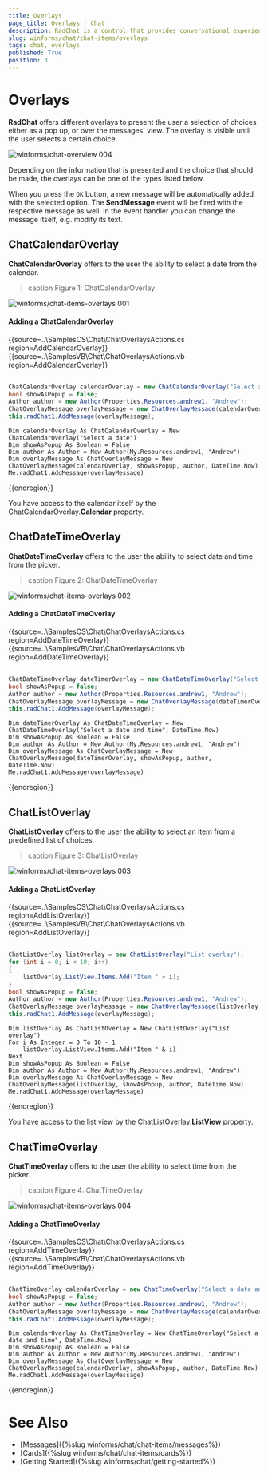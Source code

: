 ```yaml
---
title: Overlays
page_title: Overlays | Chat
description: RadChat is a control that provides conversational experience
slug: winforms/chat/chat-items/overlays
tags: chat, overlays
published: True
position: 3 
---
```


# Overlays

**RadChat** offers different overlays to present the user a selection of choices either as a pop up, or over the messages' view. The overlay is visible until the user selects a certain choice. 

![winforms/chat-overview 004](images/chat-overview004.gif)

Depending on the information that is presented and the choice that should be made, the overlays can be one of the types listed below. 

When you press the `OK` button, a new message will be automatically added with the selected option. The **SendMessage** event will be fired with the respective message as well. In the event handler you can change the message itself, e.g. modify its text.

## ChatCalendarOverlay

**ChatCalendarOverlay** offers to the user the ability to select a date from the calendar. 

>caption Figure 1: ChatCalendarOverlay

![winforms/chat-items-overlays 001](images/chat-items-overlays001.gif) 

#### Adding a ChatCalendarOverlay

{{source=..\SamplesCS\Chat\ChatOverlaysActions.cs region=AddCalendarOverlay}} 
{{source=..\SamplesVB\Chat\ChatOverlaysActions.vb region=AddCalendarOverlay}}

````C#
            
ChatCalendarOverlay calendarOverlay = new ChatCalendarOverlay("Select a date");
bool showAsPopup = false;
Author author = new Author(Properties.Resources.andrew1, "Andrew");
ChatOverlayMessage overlayMessage = new ChatOverlayMessage(calendarOverlay, showAsPopup, author, DateTime.Now);
this.radChat1.AddMessage(overlayMessage);

````
````VB.NET
Dim calendarOverlay As ChatCalendarOverlay = New ChatCalendarOverlay("Select a date") 
Dim showAsPopup As Boolean = False
Dim author As Author = New Author(My.Resources.andrew1, "Andrew")
Dim overlayMessage As ChatOverlayMessage = New ChatOverlayMessage(calendarOverlay, showAsPopup, author, DateTime.Now)
Me.radChat1.AddMessage(overlayMessage)

```` 


{{endregion}}

You have access to the calendar itself by the ChatCalendarOverlay.**Calendar** property. 

## ChatDateTimeOverlay

**ChatDateTimeOverlay** offers to the user the ability to select date and time from the picker. 

>caption Figure 2: ChatDateTimeOverlay

![winforms/chat-items-overlays 002](images/chat-items-overlays002.gif) 

#### Adding a ChatDateTimeOverlay

{{source=..\SamplesCS\Chat\ChatOverlaysActions.cs region=AddDateTimeOverlay}} 
{{source=..\SamplesVB\Chat\ChatOverlaysActions.vb region=AddDateTimeOverlay}}

````C#
            
ChatDateTimeOverlay dateTimerOverlay = new ChatDateTimeOverlay("Select a date and time", DateTime.Now);
bool showAsPopup = false;
Author author = new Author(Properties.Resources.andrew1, "Andrew");
ChatOverlayMessage overlayMessage = new ChatOverlayMessage(dateTimerOverlay, showAsPopup, author, DateTime.Now);
this.radChat1.AddMessage(overlayMessage);

````
````VB.NET
Dim dateTimerOverlay As ChatDateTimeOverlay = New ChatDateTimeOverlay("Select a date and time", DateTime.Now)
Dim showAsPopup As Boolean = False
Dim author As Author = New Author(My.Resources.andrew1, "Andrew")
Dim overlayMessage As ChatOverlayMessage = New ChatOverlayMessage(dateTimerOverlay, showAsPopup, author, DateTime.Now)
Me.radChat1.AddMessage(overlayMessage)

```` 


{{endregion}}

## ChatListOverlay

**ChatListOverlay** offers to the user the ability to select an item from a predefined list of choices.

>caption Figure 3: ChatListOverlay

![winforms/chat-items-overlays 003](images/chat-items-overlays003.gif) 

#### Adding a ChatListOverlay

{{source=..\SamplesCS\Chat\ChatOverlaysActions.cs region=AddListOverlay}} 
{{source=..\SamplesVB\Chat\ChatOverlaysActions.vb region=AddListOverlay}}

````C#
            
ChatListOverlay listOverlay = new ChatListOverlay("List overlay");
for (int i = 0; i < 10; i++)
{
    listOverlay.ListView.Items.Add("Item " + i);
}
bool showAsPopup = false;
Author author = new Author(Properties.Resources.andrew1, "Andrew");
ChatOverlayMessage overlayMessage = new ChatOverlayMessage(listOverlay, showAsPopup, author, DateTime.Now);
this.radChat1.AddMessage(overlayMessage);

````
````VB.NET
Dim listOverlay As ChatListOverlay = New ChatListOverlay("List overlay")
For i As Integer = 0 To 10 - 1
    listOverlay.ListView.Items.Add("Item " & i)
Next
Dim showAsPopup As Boolean = False
Dim author As Author = New Author(My.Resources.andrew1, "Andrew")
Dim overlayMessage As ChatOverlayMessage = New ChatOverlayMessage(listOverlay, showAsPopup, author, DateTime.Now)
Me.radChat1.AddMessage(overlayMessage)

```` 


{{endregion}}

You have access to the list view by the ChatListOverlay.**ListView** property. 

## ChatTimeOverlay

**ChatTimeOverlay** offers to the user the ability to select time from the picker. 

>caption Figure 4: ChatTimeOverlay

![winforms/chat-items-overlays 004](images/chat-items-overlays004.gif) 

#### Adding a ChatTimeOverlay

{{source=..\SamplesCS\Chat\ChatOverlaysActions.cs region=AddTimeOverlay}} 
{{source=..\SamplesVB\Chat\ChatOverlaysActions.vb region=AddTimeOverlay}}

````C#
            
ChatTimeOverlay calendarOverlay = new ChatTimeOverlay("Select a date and time", DateTime.Now);
bool showAsPopup = false;
Author author = new Author(Properties.Resources.andrew1, "Andrew");
ChatOverlayMessage overlayMessage = new ChatOverlayMessage(calendarOverlay, showAsPopup, author, DateTime.Now);
this.radChat1.AddMessage(overlayMessage);

````
````VB.NET
Dim calendarOverlay As ChatTimeOverlay = New ChatTimeOverlay("Select a date and time", DateTime.Now)
Dim showAsPopup As Boolean = False
Dim author As Author = New Author(My.Resources.andrew1, "Andrew")
Dim overlayMessage As ChatOverlayMessage = New ChatOverlayMessage(calendarOverlay, showAsPopup, author, DateTime.Now)
Me.radChat1.AddMessage(overlayMessage)

```` 


{{endregion}}

 
# See Also

* [Messages]({%slug winforms/chat/chat-items/messages%})
* [Cards]({%slug winforms/chat/chat-items/cards%})
* [Getting Started]({%slug winforms/chat/getting-started%})
 
        

